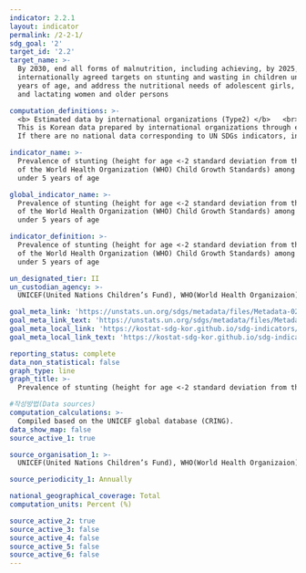 ```yaml
---
indicator: 2.2.1
layout: indicator
permalink: /2-2-1/
sdg_goal: '2'
target_id: '2.2'
target_name: >-
  By 2030, end all forms of malnutrition, including achieving, by 2025, the
  internationally agreed targets on stunting and wasting in children under 5
  years of age, and address the nutritional needs of adolescent girls, pregnant
  and lactating women and older persons

computation_definitions: >-
  <b> Estimated data by international organizations (Type2) </b>   <br>
  This is Korean data prepared by international organizations through estimation and modeling. <br>
  If there are no national data corresponding to UN SDGs indicators, international data are available for monitoring.

indicator_name: >-
  Prevalence of stunting (height for age <-2 standard deviation from the median
  of the World Health Organization (WHO) Child Growth Standards) among children
  under 5 years of age

global_indicator_name: >-
  Prevalence of stunting (height for age <-2 standard deviation from the median
  of the World Health Organization (WHO) Child Growth Standards) among children
  under 5 years of age

indicator_definition: >-
  Prevalence of stunting (height for age <-2 standard deviation from the median
  of the World Health Organization (WHO) Child Growth Standards) among children
  under 5 years of age

un_designated_tier: II
un_custodian_agency: >-
  UNICEF(United Nations Children’s Fund), WHO(World Health Organizaion), WB(World Bank)

goal_meta_link: 'https://unstats.un.org/sdgs/metadata/files/Metadata-02-02-01.pdf'
goal_meta_link_text: 'https://unstats.un.org/sdgs/metadata/files/Metadata-02-02-01.pdf'
goal_meta_local_link: 'https://kostat-sdg-kor.github.io/sdg-indicators/public/data/Metadata-02-02-01_ENG.pdf'
goal_meta_local_link_text: 'https://kostat-sdg-kor.github.io/sdg-indicators/public/data/Metadata-02-02-01_ENG.pdf'

reporting_status: complete
data_non_statistical: false
graph_type: line
graph_title: >-
  Prevalence of stunting (height for age <-2 standard deviation from the median of the World Health Organization (WHO) Child Growth Standards) among children under 5 years of age

#작성방법(Data sources)
computation_calculations: >-
  Compiled based on the UNICEF global database (CRING).
data_show_map: false
source_active_1: true

source_organisation_1: >- 
  UNICEF(United Nations Children’s Fund), WHO(World Health Organizaion), WB(World Bank)

source_periodicity_1: Annually 

national_geographical_coverage: Total
computation_units: Percent (%)

source_active_2: true
source_active_3: false
source_active_4: false
source_active_5: false
source_active_6: false
---
```

